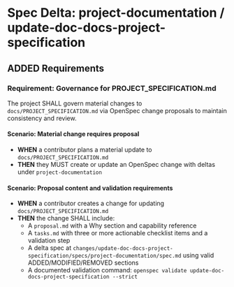 # Spec Delta: project-documentation / update-doc-docs-project-specification

## ADDED Requirements

### Requirement: Governance for PROJECT_SPECIFICATION.md

The project SHALL govern material changes to `docs/PROJECT_SPECIFICATION.md` via OpenSpec change proposals to maintain consistency and review.

#### Scenario: Material change requires proposal

- **WHEN** a contributor plans a material update to `docs/PROJECT_SPECIFICATION.md`
- **THEN** they MUST create or update an OpenSpec change with deltas under `project-documentation`

#### Scenario: Proposal content and validation requirements

- **WHEN** a contributor creates a change for updating `docs/PROJECT_SPECIFICATION.md`
- **THEN** the change SHALL include:
	- A `proposal.md` with a Why section and capability reference
	- A `tasks.md` with three or more actionable checklist items and a validation step
	- A delta spec at `changes/update-doc-docs-project-specification/specs/project-documentation/spec.md` using valid ADDED/MODIFIED/REMOVED sections
	- A documented validation command: `openspec validate update-doc-docs-project-specification --strict`
